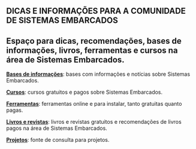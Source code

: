 ## DICAS E INFORMAÇÕES PARA A COMUNIDADE DE SISTEMAS EMBARCADOS

Espaço para dicas, recomendações, bases de informações, livros, ferramentas e cursos na área de Sistemas Embarcados.
---

[**Bases de informações**](http://): bases com informações e notícias sobre Sistemas Embarcados.

[**Cursos**](http://): cursos gratuitos e pagos sobre Sistemas Embarcados.

[**Ferramentas**](http://): ferramentas online e para instalar, tanto gratuitas quanto pagas.

[**Livros e revistas**](http://): livros e revistas gratuitos e recomendações de livros pagos na área de Sistemas Embarcados.

[**Projetos**](http://): fonte de consulta para projetos.